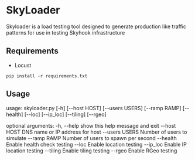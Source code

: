 # SkyLoader

Skyloader is a load testing tool designed to generate production like traffic patterns for use in testing Skyhook infrastructure

## Requirements 

- Locust

`pip install -r requirements.txt`

## Usage

usage: skyloader.py [-h] [--host HOST] [--users USERS] [--ramp RAMP] [--health] [--loc] [--ip_loc] [--tiling] [--rgeo]

optional arguments:
  -h, --help     show this help message and exit
  --host HOST    DNS name or IP address for host
  --users USERS  Number of users to simulate
  --ramp RAMP    Number of users to spawn per second
  --health       Enable health check testing
  --loc          Enable location testing
  --ip_loc       Enable IP location testing
  --tiling       Enable tiling testing
  --rgeo         Enable RGeo testing


